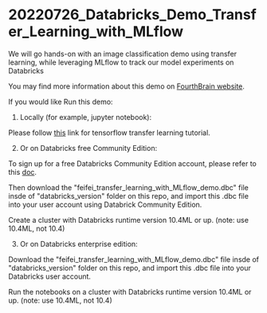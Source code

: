 # 20220726_Databricks_Demo_Transfer_Learning_with_MLflow
We will go hands-on with an image classification demo using transfer learning, while leveraging MLflow to track our model experiments on Databricks

You may find more information about this demo on [FourthBrain website](https://discover.fourthbrain.ai/live-session/databricks?utm_campaign=Databricks%20Event&utm_medium=email&_hsmi=2&_hsenc=p2ANqtz--F8VKHIPHNwly3IwFlBZT7uYi4Jn3-fqVCD3M9GJl2h8qjWSSemEn5fAiN0DF7uY7krt5DdxtgPo6hf6YqQX19orXAIw&utm_content=2&utm_source=hs_email).

If you would like Run this demo:

1. Locally (for example, jupyter notebook):

Please follow [this](https://www.tensorflow.org/tutorials/images/transfer_learning) link for tensorflow transfer learning tutorial.

2. Or on Databricks free Community Edition:

To sign up for a free Databricks Community Edition account, please refer to this [doc](https://docs.databricks.com/getting-started/community-edition.html).

Then download the "feifei_transfer_learning_with_MLflow_demo.dbc" file insde of "databricks_version" folder on this repo, and import this .dbc file into your user account using Databrick Community Edition.

Create a cluster with Databricks runtime version 10.4ML or up. (note: use 10.4ML, not 10.4)

3. Or on Databricks enterprise edition:

Download the "feifei_transfer_learning_with_MLflow_demo.dbc" file insde of "databricks_version" folder on this repo, and import this .dbc file into your Databricks user account.

Run the notebooks on a cluster with Databricks runtime version 10.4ML or up. (note: use 10.4ML, not 10.4)
